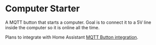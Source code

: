 # Computer Starter

A MQTT button that starts a computer. Goal is to connect it to a 5V line inside the computer so it is online all the time.

Plans to integrate with Home Assistant [MQTT Button integration](https://www.home-assistant.io/integrations/button.mqtt/).


